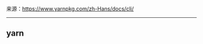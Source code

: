 来源：https://www.yarnpkg.com/zh-Hans/docs/cli/

---

## yarn <script> [<args>]

执行 `yarn <script> [<args>]` 将会执行用户自定义脚本

## yarn list

`yarn list` 命令列出当前项目的所有依赖

`yarn list --depth=0` 命令限制依赖的深度

```
$ yarn list --depth=0
yarn list v1.17.3
├─ @babel/code-frame@7.5.5
├─ @babel/core@7.5.5
├─ yargs@12.0.5
└─ yorkie@2.0.0
✨  Done in 0.88s.
```

## yarn global add [package]

同 `npm install [package] --global`
